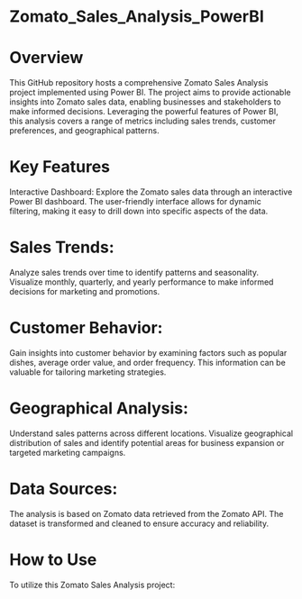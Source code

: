 # Zomato_Sales_Analysis_PowerBI

# Overview
This GitHub repository hosts a comprehensive Zomato Sales Analysis project implemented using Power BI. The project aims to provide actionable insights into Zomato sales data, enabling businesses and stakeholders to make informed decisions. Leveraging the powerful features of Power BI, this analysis covers a range of metrics including sales trends, customer preferences, and geographical patterns.

# Key Features
Interactive Dashboard: Explore the Zomato sales data through an interactive Power BI dashboard. The user-friendly interface allows for dynamic filtering, making it easy to drill down into specific aspects of the data.

# Sales Trends:
Analyze sales trends over time to identify patterns and seasonality. Visualize monthly, quarterly, and yearly performance to make informed decisions for marketing and promotions.

# Customer Behavior:
Gain insights into customer behavior by examining factors such as popular dishes, average order value, and order frequency. This information can be valuable for tailoring marketing strategies.

# Geographical Analysis: 
Understand sales patterns across different locations. Visualize geographical distribution of sales and identify potential areas for business expansion or targeted marketing campaigns.

# Data Sources:
The analysis is based on Zomato data retrieved from the Zomato API. The dataset is transformed and cleaned to ensure accuracy and reliability.

# How to Use
To utilize this Zomato Sales Analysis project:
